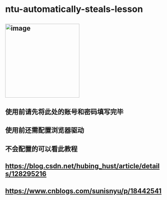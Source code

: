 # ntu-automatically-steals-lesson
## <img width="237" alt="image" src="https://github.com/user-attachments/assets/d31ba94c-e8ed-47e8-893b-fe2a6aa22531" />
## 使用前请先将此处的账号和密码填写完毕
## 使用前还需配置浏览器驱动
## 不会配置的可以看此教程
## https://blog.csdn.net/hubing_hust/article/details/128295216
## https://www.cnblogs.com/sunisnyu/p/18442541
 

